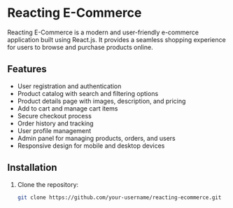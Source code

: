 # Reacting E-Commerce

Reacting E-Commerce is a modern and user-friendly e-commerce application built using React.js. It provides a seamless shopping experience for users to browse and purchase products online.

## Features

- User registration and authentication
- Product catalog with search and filtering options
- Product details page with images, description, and pricing
- Add to cart and manage cart items
- Secure checkout process
- Order history and tracking
- User profile management
- Admin panel for managing products, orders, and users
- Responsive design for mobile and desktop devices

## Installation

1. Clone the repository:

   ```bash
   git clone https://github.com/your-username/reacting-ecommerce.git
